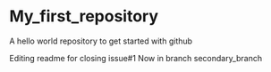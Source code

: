 # My_first_repository
A hello world repository to get started with github

Editing readme for closing issue#1 
Now in branch secondary_branch
